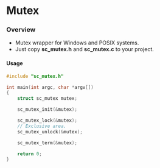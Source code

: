 # Mutex

### Overview 

- Mutex wrapper for Windows and POSIX systems.
- Just copy <b>sc_mutex.h</b> and <b>sc_mutex.c</b> to your project.

#### Usage


```c
#include "sc_mutex.h"

int main(int argc, char *argv[])
{
    struct sc_mutex mutex;

    sc_mutex_init(&mutex);

    sc_mutex_lock(&mutex);
    // Exclusive area.
    sc_mutex_unlock(&mutex);

    sc_mutex_term(&mutex);

    return 0;
}
